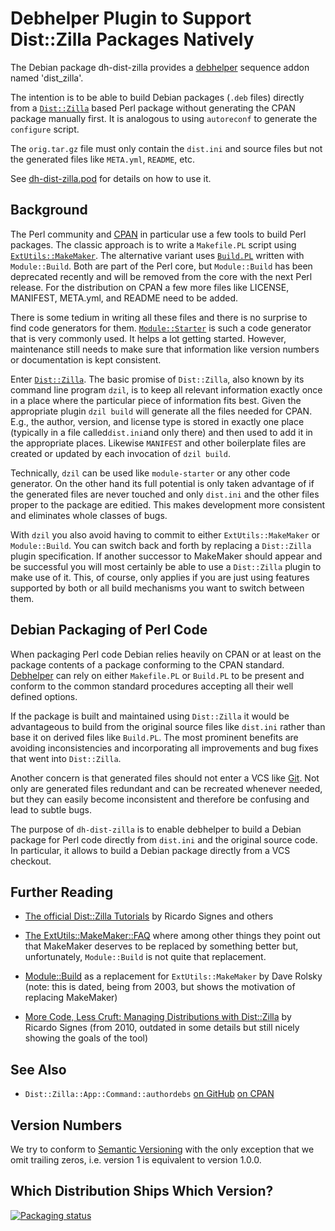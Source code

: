 Debhelper Plugin to Support Dist::Zilla Packages Natively
=========================================================

The Debian package dh-dist-zilla provides a
[debhelper](https://joeyh.name/code/debhelper/) sequence addon named
'dist_zilla'.

The intention is to be able to build Debian packages (`.deb` files)
directly from a [`Dist::Zilla`](http://dzil.org/) based Perl package
without generating the CPAN package manually first.  It is analogous
to using `autoreconf` to generate the `configure` script.

The `orig.tar.gz` file must only contain the `dist.ini` and source
files but not the generated files like `META.yml`, `README`, etc.

See [dh-dist-zilla.pod](dh-dist-zilla.pod) for details on how to use
it.

Background
----------

The Perl community and [CPAN](http://www.cpan.org/) in particular use
a few tools to build Perl packages.  The classic approach is to
write a `Makefile.PL` script using
[`ExtUtils::MakeMaker`](http://perldoc.perl.org/ExtUtils/MakeMaker.html).
The alternative variant uses
[`Build.PL`](http://perldoc.perl.org/Module/Build.html)
written with `Module::Build`.  Both are part of the Perl core, but
`Module::Build` has been deprecated recently and will be removed from
the core with the next Perl release.  For the distribution on CPAN a
few more files like LICENSE, MANIFEST, META.yml, and README need to be
added.

There is some tedium in writing all these files and there is no
surprise to find code generators for them.
[`Module::Starter`](https://metacpan.org/pod/Module::Starter)
is such a code generator that is very commonly used.  It helps a lot
getting started.  However, maintenance still needs to make sure that
information like version numbers or documentation is kept consistent.

Enter [`Dist::Zilla`](http://dzil.org/).  The basic promise of
`Dist::Zilla`, also known by its command line program `dzil`, is to
keep all relevant information exactly once in a place where the
particular piece of information fits best.  Given the appropriate
plugin `dzil build` will generate all the files needed for CPAN.
E.g., the author, version, and license type is stored in exactly one place
(typically in a file called`dist.ini`and only there) and then used to add it in
the appropriate places.  Likewise `MANIFEST` and other boilerplate files are
created or updated by each invocation of `dzil build`.

Technically, `dzil` can be used like `module-starter` or any other
code generator.  On the other hand its full potential is only taken
advantage of if the generated files are never touched and only
`dist.ini` and the other files proper to the package are editied.
This makes development more consistent and eliminates whole classes
of bugs.

With `dzil` you also avoid having to commit to either
`ExtUtils::MakeMaker` or `Module::Build`.  You can switch back and
forth by replacing a `Dist::Zilla` plugin specification.  If another
successor to MakeMaker should appear and be successful you will most
certainly be able to use a `Dist::Zilla` plugin to make use of it.  This, of
course, only applies if you are just using features supported by both or all
build mechanisms you want to switch between them.

Debian Packaging of Perl Code
-----------------------------

When packaging Perl code Debian relies heavily on CPAN or at least
on the package contents of a package conforming to the CPAN standard.
[Debhelper](https://joeyh.name/code/debhelper/)
can rely on either `Makefile.PL` or `Build.PL` to be present and
conform to the common standard procedures accepting all their well
defined options.

If the package is built and maintained using `Dist::Zilla` it would
be advantageous to build from the original source files like
`dist.ini` rather than base it on derived files like `Build.PL`.  The
most prominent benefits are avoiding inconsistencies and
incorporating all improvements and bug fixes that went into
`Dist::Zilla`.

Another concern is that generated files should not enter a VCS like
[Git](https://git-scm.com/).  Not only are generated files redundant
and can be recreated whenever needed, but they can easily become
inconsistent and therefore be confusing and lead to subtle bugs.

The purpose of `dh-dist-zilla` is to enable debhelper to build a
Debian package for Perl code directly from `dist.ini` and the
original source code.  In particular, it allows to build a Debian
package directly from a VCS checkout.

Further Reading
---------------

* [The official Dist::Zilla Tutorials](http://dzil.org/tutorial/start.html)
  by Ricardo Signes and others

* [The ExtUtils::MakeMaker::FAQ](http://perldoc.perl.org/ExtUtils/MakeMaker/FAQ.html) where among other things they point out that MakeMaker deserves to be replaced by something better but, unfortunately, `Module::Build` is not quite that replacement.

* [Module::Build](http://www.perl.com/pub/2003/02/12/module1.html) as a
  replacement for `ExtUtils::MakeMaker` by Dave Rolsky (note: this is dated, being
  from 2003, but shows the motivation of replacing MakeMaker)

* [More Code, Less Cruft: Managing Distributions with Dist::Zilla](http://www.perl.com/pub/2010/03/more-code-less-cruft-managing-distributions-with-distzilla.html)
  by Ricardo Signes (from 2010, outdated in some details but still nicely showing
  the goals of the tool)

See Also
--------

* `Dist::Zilla::App::Command::authordebs`
  [on GitHub](https://github.com/dod38fr/dist-zilla-app-command-authordebs)
  [on CPAN](https://metacpan.org/pod/Dist::Zilla::App::Command::authordebs)

Version Numbers
---------------

We try to conform to [Semantic Versioning](http://semver.org/) with
the only exception that we omit trailing zeros, i.e. version 1 is
equivalent to version 1.0.0.

Which Distribution Ships Which Version?
---------------------------------------

[![Packaging status](https://repology.org/badge/vertical-allrepos/dh-dist-zilla.svg)](https://repology.org/metapackage/dh-dist-zilla)
